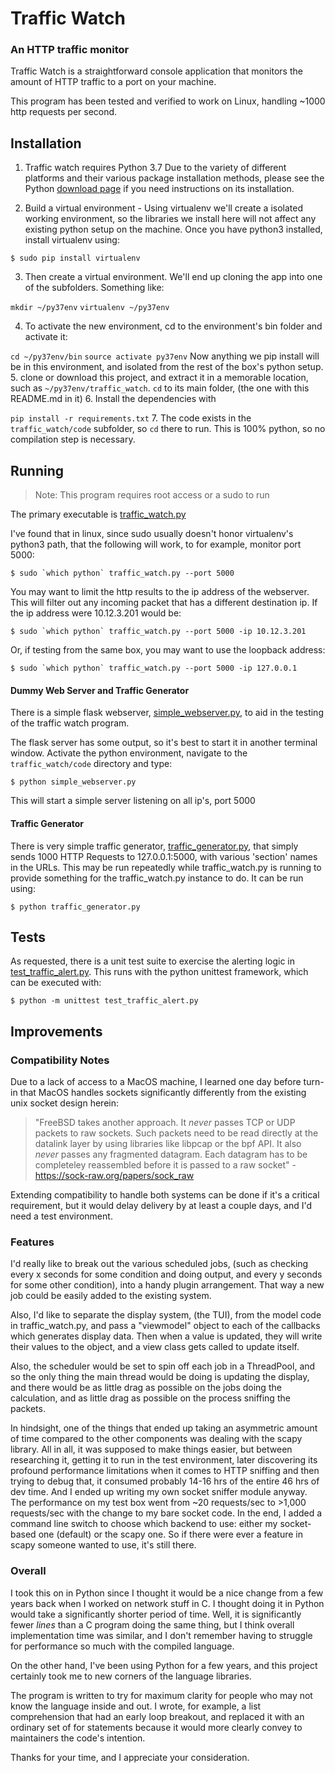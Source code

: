 # Traffic Watch

### An HTTP traffic monitor

Traffic Watch is a straightforward console application that monitors the amount of HTTP traffic to a port on your machine.

This program has been tested and verified to work on Linux, handling ~1000 http requests per second.
 
## Installation
1. Traffic watch requires Python 3.7
Due to the variety of different platforms and their various package installation methods, please see the Python [download page](https://www.python.org/downloads/) if you need instructions on its installation. 

2. Build a virtual environment - Using virtualenv we'll create a isolated working environment, so the libraries we install here will not affect any existing python setup on the machine. Once you have python3 installed, install virtualenv using:

`$ sudo pip install virtualenv `

3. Then create a virtual environment. We'll end up cloning the app into one of the subfolders. Something like:

`mkdir ~/py37env`
`virtualenv ~/py37env`

4. To activate the new environment, cd to the environment's bin folder and activate it:

`cd ~/py37env/bin`
`source activate py37env`
Now anything we pip install will be in this environment, and isolated from the rest of the box's python setup.
5. clone or download this project, and extract it in a memorable location, such as `~/py37env/traffic_watch`. `cd` to its main folder, (the one with this README.md in it)
6. Install the dependencies with 

`pip install -r requirements.txt`
7. The code exists in the `traffic_watch/code` subfolder, so `cd` there to run. This is 100% python, so no compilation step is necessary. 

## Running

>Note: This program requires root access or a sudo to run

The primary executable is [traffic_watch.py](https://github.com/decker-prime/traffic_watch/blob/master/code/traffic_watch.py "traffic_watch.py")

I've found that in linux, since sudo usually doesn't honor virtualenv's python3 path, that the following will work, to for example, monitor port 5000:

``$ sudo `which python` traffic_watch.py --port 5000``

You may want to limit the http results to the ip address of the webserver. This will filter out any incoming packet that has a different destination ip. If the ip address were 10.12.3.201 would be:

``$ sudo `which python` traffic_watch.py --port 5000 -ip 10.12.3.201``

Or, if testing from the same box, you may want to use the loopback address:

``$ sudo `which python` traffic_watch.py --port 5000 -ip 127.0.0.1``

#### Dummy Web Server and Traffic Generator

There is a simple flask webserver, [simple_webserver.py](https://github.com/decker-prime/traffic_watch/blob/master/code/simple_webserver.py "simple_webserver.py"), to aid in the testing of the traffic watch program.

The flask server has some output, so it's best to start it in another terminal window. Activate the python environment, navigate to the `traffic_watch/code` directory and type:

``$ python simple_webserver.py``

This will start a simple server listening on all ip's, port 5000

#### Traffic Generator
There is very simple traffic generator, [traffic_generator.py](https://github.com/decker-prime/traffic_watch/blob/master/code/traffic_generator.py "traffic_generator.py"), that simply sends 1000 HTTP Requests to 127.0.0.1:5000, with various 'section' names in the URLs. This may be run repeatedly while traffic_watch.py is running to provide something for the traffic_watch.py instance to do. It can be run using:

`$ python traffic_generator.py`

## Tests 
As requested, there is a unit test suite to exercise the alerting logic in [test_traffic_alert.py](https://github.com/decker-prime/traffic_watch/blob/master/code/test_traffic_alert.py "test_traffic_alert.py").  This runs with the python unittest framework, which can be executed with:

`$ python -m unittest test_traffic_alert.py`

## Improvements

### Compatibility Notes
Due to a lack of access to a MacOS machine, I learned one day before turn-in that MacOS handles sockets significantly differently from the existing unix socket design herein:
>"FreeBSD takes another approach. It *never* passes TCP or UDP packets to raw sockets. Such packets need to be read directly at the datalink layer by using libraries like libpcap or the bpf API. It also *never* passes any fragmented datagram. Each datagram has to be completeley reassembled before it is passed to a raw socket" - https://sock-raw.org/papers/sock_raw

Extending compatibility to handle both systems can be done if it's a critical requirement, but it would delay delivery by at least a couple days, and I'd need a test environment. 

### Features
I'd really like to break out the various scheduled jobs, (such as checking every x seconds for some condition and doing output, and every y seconds for some other condition), into a handy plugin arrangement. That way a new job could be easily added to the existing system.

Also, I'd like to separate the display system, (the TUI), from the model code in traffic_watch.py, and pass a "viewmodel" object to each of the callbacks which generates display data. Then when a value is updated, they will write their values to the object, and a view class gets called to update itself. 

Also, the scheduler would be set to spin off each job in a ThreadPool, and so the only thing the main thread would be doing is updating the display, and there would be as little drag as possible on the jobs doing the calculation, and as little drag as possible on the process sniffing the packets.

In hindsight, one of the things that ended up taking an asymmetric amount of time compared to the other components was dealing with the scapy library. All in all, it was supposed to make things easier, but between researching it, getting it to run in the test environment, later discovering its profound performance limitations when it comes to HTTP sniffing and then trying to debug that, it consumed probably 14-16 hrs of the entire 46 hrs of dev time. And I ended up writing my own socket sniffer module anyway. The performance on my test box went from ~20 requests/sec to >1,000 requests/sec with the change to my bare socket code. In the end, I added a command line switch to choose which backend to use: either my socket-based one (default) or the scapy one. So if there were ever a feature in scapy someone wanted to use, it's still there.

### Overall
I took this on in Python since I thought it would be a nice change from a few years back when I worked on network stuff in C. I thought doing it in Python would take a significantly shorter period of time. Well, it is significantly fewer *lines* than a C program doing the same thing, but I think overall implementation time was similar, and I don't remember having to struggle for performance so much with the compiled language. 

On the other hand, I've been using Python for a few years, and this project certainly took me to new corners of the language libraries.

The program is written to try for maximum clarity for people who may not know the language inside and out. I wrote, for example, a list comprehension that had an early loop breakout, and replaced it with an ordinary set of for statements because it would more clearly convey to maintainers the code's intention.

Thanks for your time, and I appreciate your consideration.
